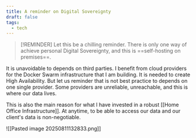 ```yaml
---
title: A reminder on Digital Sovereignty
draft: false
tags:
  - tech
---
```


> [!REMINDER]
> Let this be a chilling reminder. There is only one way of achieve personal Digital Sovereignty, and this is ==self-hosting on premises==. 

It is unavoidable to depends on third parties. I benefit from cloud providers for the Docker Swarm infrastructure that I am building. It is needed to create High Availability.  But let us reminder that is not best practice to depends on one single provider. Some providers are unreliable, unreachable, and this is where our data lives. 

This is also the main reason for what I have invested in a robust [[Home Office Infrastructure]]. At anytime, to be able to access our data and our client's data is non-negotiable. 

![[Pasted image 20250811132833.png]]